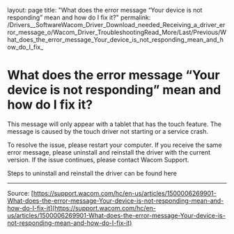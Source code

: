 layout: page
title: "What does the error message “Your device is not responding” mean and how do I fix it?"
permalink: /Drivers__SoftwareWacom_Driver_Download_needed_Receiving_a_driver_error_message_o/Wacom_Driver_TroubleshootingRead_More/Last/Previous/What_does_the_error_message_Your_device_is_not_responding_mean_and_how_do_I_fix_

# What does the error message “Your device is not responding” mean and how do I fix it?

This message will only appear with a tablet that has the touch feature. The message is caused by the touch driver not starting or a service crash.


To resolve the issue, please restart your computer. If you receive the same error message, please uninstall and reinstall the driver with the current version. If the issue continues, please contact Wacom Support.


Steps to uninstall and reinstall the driver can be found here

---
Source: [https://support.wacom.com/hc/en-us/articles/1500006269901-What-does-the-error-message-Your-device-is-not-responding-mean-and-how-do-I-fix-it](https://support.wacom.com/hc/en-us/articles/1500006269901-What-does-the-error-message-Your-device-is-not-responding-mean-and-how-do-I-fix-it)
